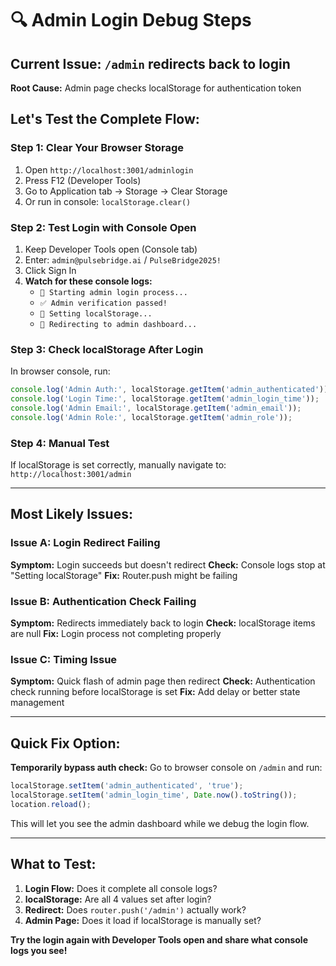 # 🔍 Admin Login Debug Steps

## Current Issue: `/admin` redirects back to login

**Root Cause:** Admin page checks localStorage for authentication token

## Let's Test the Complete Flow:

### **Step 1: Clear Your Browser Storage**
1. Open `http://localhost:3001/adminlogin`
2. Press F12 (Developer Tools)
3. Go to Application tab → Storage → Clear Storage
4. Or run in console: `localStorage.clear()`

### **Step 2: Test Login with Console Open**
1. Keep Developer Tools open (Console tab)
2. Enter: `admin@pulsebridge.ai` / `PulseBridge2025!`
3. Click Sign In
4. **Watch for these console logs:**
   - `🔐 Starting admin login process...`
   - `✅ Admin verification passed!`
   - `💾 Setting localStorage...`
   - `🚀 Redirecting to admin dashboard...`

### **Step 3: Check localStorage After Login**
In browser console, run:
```javascript
console.log('Admin Auth:', localStorage.getItem('admin_authenticated'));
console.log('Login Time:', localStorage.getItem('admin_login_time'));
console.log('Admin Email:', localStorage.getItem('admin_email'));
console.log('Admin Role:', localStorage.getItem('admin_role'));
```

### **Step 4: Manual Test**
If localStorage is set correctly, manually navigate to:
`http://localhost:3001/admin`

---

## Most Likely Issues:

### **Issue A: Login Redirect Failing**
**Symptom:** Login succeeds but doesn't redirect
**Check:** Console logs stop at "Setting localStorage"
**Fix:** Router.push might be failing

### **Issue B: Authentication Check Failing**
**Symptom:** Redirects immediately back to login
**Check:** localStorage items are null
**Fix:** Login process not completing properly

### **Issue C: Timing Issue**
**Symptom:** Quick flash of admin page then redirect
**Check:** Authentication check running before localStorage is set
**Fix:** Add delay or better state management

---

## Quick Fix Option:

**Temporarily bypass auth check:**
Go to browser console on `/admin` and run:
```javascript
localStorage.setItem('admin_authenticated', 'true');
localStorage.setItem('admin_login_time', Date.now().toString());
location.reload();
```

This will let you see the admin dashboard while we debug the login flow.

---

## What to Test:

1. **Login Flow:** Does it complete all console logs?
2. **localStorage:** Are all 4 values set after login?
3. **Redirect:** Does `router.push('/admin')` actually work?
4. **Admin Page:** Does it load if localStorage is manually set?

**Try the login again with Developer Tools open and share what console logs you see!**
